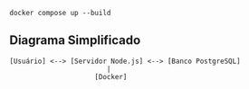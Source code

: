 ```
docker compose up --build
```
## Diagrama Simplificado

```
[Usuário] <--> [Servidor Node.js] <--> [Banco PostgreSQL]
                        |
                     [Docker]
```
